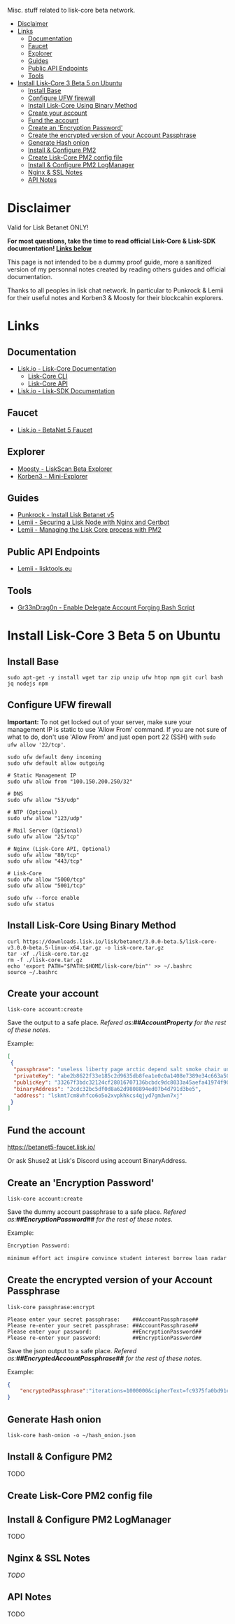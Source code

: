 Misc. stuff related to lisk-core beta network.

- [Disclaimer](#disclaimer)
- [Links](#links)
  - [Documentation](#documentation)
  - [Faucet](#faucet)
  - [Explorer](#explorer)
  - [Guides](#guides)
  - [Public API Endpoints](#public-api-endpoints)
  - [Tools](#tools)
- [Install Lisk-Core 3 Beta 5 on Ubuntu](#install-lisk-core-3-beta-5-on-ubuntu)
  - [Install Base](#install-base)
  - [Configure UFW firewall](#configure-ufw-firewall)
  - [Install Lisk-Core Using Binary Method](#install-lisk-core-using-binary-method)
  - [Create your account](#create-your-account)
  - [Fund the account](#fund-the-account)
  - [Create an 'Encryption Password'](#create-an-encryption-password)
  - [Create the encrypted version of your Account Passphrase](#create-the-encrypted-version-of-your-account-passphrase)
  - [Generate Hash onion](#generate-hash-onion)
  - [Install & Configure PM2](#install--configure-pm2)
  - [Create Lisk-Core PM2 config file](#create-lisk-core-pm2-config-file)
  - [Install & Configure PM2 LogManager](#install--configure-pm2-logmanager)
  - [Nginx & SSL Notes](#nginx--ssl-notes)
  - [API Notes](#api-notes)

# Disclaimer

Valid for Lisk Betanet ONLY!

**For most questions, take the time to read official Lisk-Core & Lisk-SDK documentation! [Links below](#documentation)**

This page is not intended to be a dummy proof guide, more a sanitized version of my personnal notes created by reading others guides and official documentation.

Thanks to all peoples in lisk chat network. In particular to Punkrock & Lemii for their useful notes and Korben3 & Moosty for their blockcahin explorers.

# Links

## Documentation

* [Lisk.io - Lisk-Core Documentation](https://lisk.io/documentation/lisk-core/v3/index.html)
  * [Lisk-Core CLI](https://lisk.io/documentation/lisk-core/v3/reference/cli.html)
  * [Lisk-Core API](https://lisk.io/documentation/lisk-core/v3/reference/api.html)
* [Lisk.io - Lisk-SDK Documentation](https://lisk.io/documentation/lisk-sdk/)

## Faucet

* [Lisk.io - BetaNet 5 Faucet](https://betanet5-faucet.lisk.io/)

## Explorer

* [Moosty - LiskScan Beta Explorer](https://explorer.moosty.com/)
* [Korben3 - Mini-Explorer](http://liskminiexplorer.korben3.com/)

## Guides

* [Punkrock - Install Lisk Betanet v5](https://punkrock.github.io/lisk-betanet-v5-tutorial.html)
* [Lemii - Securing a Lisk Node with Nginx and Certbot](https://github.com/Lemii/guides/blob/master/securing-a-lisk-node-with-nginx-and-certbot.md)
* [Lemii - Managing the Lisk Core process with PM2](https://github.com/Lemii/guides/blob/master/managing-the-lisk-core-process-with-pm2.md)

## Public API Endpoints

* [Lemii - lisktools.eu](https://betanet5-api.lisktools.eu/)

## Tools

* [Gr33nDrag0n - Enable Delegate Account Forging Bash Script](./Tools/lisk-forging-enable.sh)

# Install Lisk-Core 3 Beta 5 on Ubuntu

## Install Base

```shell
sudo apt-get -y install wget tar zip unzip ufw htop npm git curl bash jq nodejs npm
```

## Configure UFW firewall

**Important:** To not get locked out of your server, make sure your management IP is static to use 'Allow From' command. If you are not sure of what to do, don't use 'Allow From' and just open port 22 (SSH) with `sudo ufw allow '22/tcp'`.

```shell
sudo ufw default deny incoming
sudo ufw default allow outgoing

# Static Management IP
sudo ufw allow from "100.150.200.250/32"

# DNS
sudo ufw allow "53/udp"

# NTP (Optional)
sudo ufw allow "123/udp"

# Mail Server (Optional)
sudo ufw allow "25/tcp"

# Nginx (Lisk-Core API, Optional)
sudo ufw allow "80/tcp"
sudo ufw allow "443/tcp"

# Lisk-Core
sudo ufw allow "5000/tcp"
sudo ufw allow "5001/tcp"

sudo ufw --force enable
sudo ufw status
```

## Install Lisk-Core Using Binary Method

```shell
curl https://downloads.lisk.io/lisk/betanet/3.0.0-beta.5/lisk-core-v3.0.0-beta.5-linux-x64.tar.gz -o lisk-core.tar.gz
tar -xf ./lisk-core.tar.gz
rm -f ./lisk-core.tar.gz
echo 'export PATH="$PATH:$HOME/lisk-core/bin"' >> ~/.bashrc
source ~/.bashrc
```

## Create your account

```shell
lisk-core account:create
```

Save the output to a safe place. *Refered as:**##AccountProperty** for the rest of these notes.*

Example:
```json
[
 {
  "passphrase": "useless liberty page arctic depend salt smoke chair unhappy art lecture nut",
  "privateKey": "abe2b8622f33e185c2d9635db8fea1e0c0a1408e7389e34c663a50e73d4121f433267f3bdc32124cf28016707136bcbdc9dc8033a45aefa41974f9071fca306d",
  "publicKey": "33267f3bdc32124cf28016707136bcbdc9dc8033a45aefa41974f9071fca306d",
  "binaryAddress": "2cdc32bc5df0d8a62d9808894ed07b4d791d3be5",
  "address": "lskmt7cm8vhfco6o5o2xvpkhkcs4qjyd7gm3wn7xj"
 }
]
```

## Fund the account

https://betanet5-faucet.lisk.io/

Or ask Shuse2 at Lisk's Discord using account BinaryAddress.

## Create an 'Encryption Password'

```shell
lisk-core account:create
```

Save the dummy account passphrase to a safe place. *Refered as:**##EncryptionPassword##** for the rest of these notes.*

Example:
```txt
Encryption Password:

minimum effort act inspire convince student interest borrow loan radar lab depart
```

## Create the encrypted version of your Account Passphrase

```shell
lisk-core passphrase:encrypt

Please enter your secret passphrase:    ##AccountPassphrase##
Please re-enter your secret passphrase: ##AccountPassphrase##
Please enter your password:             ##EncryptionPassword## 
Please re-enter your password:          ##EncryptionPassword##
```

Save the json output to a safe place. *Refered as:**##EncryptedAccountPassphrase##** for the rest of these notes.*

Example:
```json
{
    "encryptedPassphrase":"iterations=1000000&cipherText=fc9375fa0bd91efe168c517bdc2fbab79506afe8dddc30253a48641c3e692801cfd049cc13a925439d36635fbcb255880c64975127b9abd65ba10be978d010c6b685b2fd9c11554ec02343&iv=26ebd88e23e999044b0f943b&salt=478843d5df5b6984d07324161d612243&tag=0dfc78bf05ba48774a87790e6a42798b&version=1"
}
```

## Generate Hash onion

```shell
lisk-core hash-onion -o ~/hash_onion.json
```

## Install & Configure PM2

TODO

## Create Lisk-Core PM2 config file

## Install & Configure PM2 LogManager

TODO

## Nginx & SSL Notes

*TODO*

## API Notes

TODO
